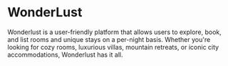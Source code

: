 # WonderLust
Wonderlust is a user-friendly platform that allows users to explore, book, and list rooms and unique stays on a per-night basis. Whether you're looking for cozy rooms, luxurious villas, mountain retreats, or iconic city accommodations, Wonderlust has it all.
